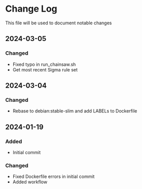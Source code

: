 # Change Log
<!-- markdownlint-disable MD024 -->
<!-- markdownlint-disable MD033 -->
This file will be used to document notable changes

## 2024-03-05

### Changed

- Fixed typo in run_chainsaw.sh
- Get most recent Sigma rule set

## 2024-03-04

### Changed

- Rebase to debian:stable-slim and add LABELs to Dockerfile

## 2024-01-19

### Added

- Initial commit

### Changed

- Fixed Dockerfile errors in initial commit
- Added workflow


